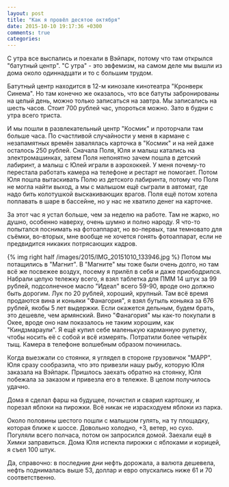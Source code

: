 ```yaml
---
layout: post
title: "Как я провёл десятое октября"
date: 2015-10-10 19:17:36 +0300
comments: true
categories: 
---
```

С утра все выспались и поехали в Вэйпарк, потому что там открылся "батутный центр". "С утра" - это эвфемизм, на самом деле мы вышли из дома около одиннадцати и то с большим трудом.

Батутный центр находится в 12-м кинозале кинотеатра "Кронверк Синема". Но там конечно же оказалось, что все батуты забронированы на целый день, можно только записаться на завтра. Мы записались на шесть часов. Стоит 700 рублей час, упороться можно. Зато в будни с утра всего триста.

 И мы пошли в развлекательный центр "Космик" и проторчали там больше часа. По счастливой случайности у меня в кармане с незапамятных времён завалялась карточка в "Космик" и на ней даже осталось 250 рублей. Сначала Поля, Юля и малыш катались на электромашинках, затем Поля непонятно зачем пошла в детский лабиринт, а малыш с Юлей играли в аэрохоккей. У меня почему-то перестала работать камера на телефоне и рестарт не помогает. Потом Юля пошла вытаскивать Полю из детского лабиринта, потому что Поля не могла найти выход, а мы с малышом ещё сыграли в автомат, где надо бить колотушкой выскакивающих врагов. Поля ещё потом хотела поплавать в шаре в бассейне, но у нас не хватило денег на карточке.
 
 За этот час я устал больше, чем за неделю на работе. Там не жарко, но душно, особенно наверху, очень шумно и полно народу. Я что-то попытался поснимать на фотоаппарат, но во-первых, там темновато для съёмки, во-вторых, мне вообще не хочется гонять фотоаппарат, если не предвидится никаких потрясающих кадров. 
 
 {% img right half /images/2015/IMG_20151010_133946.jpg %} Потом мы потащились в "Магнит". В "Магните" мы тоже были очень долго, но там всё же посвежее воздух, посему я прилёл в себя и даже приободрился. Набрали целую тележку всего, я взял таблетка для ПММ 14 штук за 99 рублей, подсолнечное масло "Идеал" всего 59-90, вроде оно должно быть дорогим. Лук по 20 рублей, хороший, крупный. Там всё время продаются вина и коньяки "Фанагория", я взял бутыль коньяка за 676 рублей, якобы 5 лет выдержки. Если окажется дельным, будем брать, это дешевле, чем армянский. Вино "Фанагория" мы как-то покупали в Окее, вроде оно нам показалось не таким хорошим, как "Киндзмараули". Я ещё купил себе маленькую карманную рулетку, чтобы носить её с собой и всё измерять. Потратили более четырёх тыщ. Камера в телефоне волшебным образом починилась.
 
 Когда выезжали со стоянки, я углядел в стороне грузовичок "МАРР". Юля сразу сообразила, что это привезли нашу рыбу, которую Юля заказала на Вэйпарк. Пришлось заехать обратно на стоянку, Юля побежала за заказом и привезла его в тележке. В целом получилось удачно.
 
 Дома я сделал фарш на будущее, почистил и сварил картошку, и порезал яблоки на пирожки. Всё никак не израсходуем яблоки из парка. 
 
 Около половины шестого пошли с малышом гулять, на ту площадку, которая ближе к шоссе. Довольно холодно, +3, ветер, но сухо. Погуляли всего полчаса, потом он запросился домой. Заехали ещё в Химки заправиться. Дома Юля испекла пирожки с яблоками и корицей, я съел 100 штук. 
 
 Да, справочно: в последние дни нефть дорожала, а валюта дешевела, нефть поднималась выше 53, доллар и евро опускались ниже 61 и 70 соответственно.